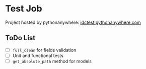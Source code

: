 # Test Job

Project hosted by pythonanywhere: [idctest.pythonanywhere.com](http://idctest.pythonanywhere.com/)

## ToDo List

- [ ] `full_clean` for fields validation
- [ ] Unit and functional tests
- [ ] `get_absolute_path` method for models
